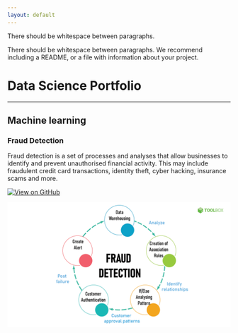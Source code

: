 ```yaml
---
layout: default
---
```




There should be whitespace between paragraphs.

There should be whitespace between paragraphs. We recommend including a README, or a file with information about your project.


# Data Science Portfolio

---

## Machine learning

### Fraud Detection

Fraud detection is a set of processes and analyses that allow businesses to identify and prevent unauthorised financial activity. This may include fraudulent credit card transactions, identity theft, cyber hacking, insurance scams and more.

[![View on GitHub](https://img.shields.io/badge/GitHub-View_on_GitHub-blue?logo=GitHub)](https://github.com/sajankedia/fraud_detection)

<center><img src="assets/Images/fraud_detection.jpg"/></center>
